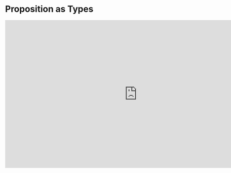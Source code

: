 # Proposition as Types


<iframe width="854" height="480" src="https://www.youtube.com/embed/IOiZatlZtGU?si=C-kqHJ4oLmAc0qbk" title="YouTube video player" frameborder="0" allow="accelerometer; autoplay; clipboard-write; encrypted-media; gyroscope; picture-in-picture; web-share" referrerpolicy="strict-origin-when-cross-origin" allowfullscreen></iframe>

